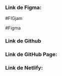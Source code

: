 ### Link de Figma:

#FIGjam 

#Figma



### Link de Github


### Link de GitHub Page:



### Link de Netlify: 
